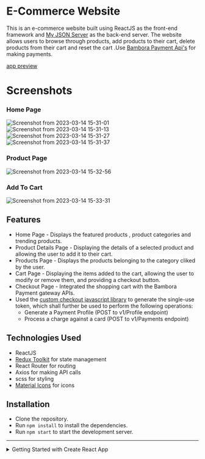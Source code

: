 # E-Commerce Website
This is an e-commerce website built using ReactJS as the front-end framework and [My JSON Server](https://my-json-server.typicode.com/) as the back-end server. The website allows users to browse through products, add products to their cart, delete products from their cart and reset the cart .Use [Bambora Payment Api's](https://dev.na.bambora.com/docs/references/payment_APIs/) for making payments.

[app preview](https://github.com/rnegi0598/bambora-shopping-app/assets/45715802/0aa8793e-520d-434c-882d-8f6fe2a41933)



# Screenshots

### Home Page
![Screenshot from 2023-03-14 15-31-01](https://user-images.githubusercontent.com/45715802/224968858-4eb9625b-6780-4d35-bcde-93f1d7cad6e3.png)
![Screenshot from 2023-03-14 15-31-13](https://user-images.githubusercontent.com/45715802/224968886-aa6ead64-9388-4955-ac10-4e31e23aa5a5.png)
![Screenshot from 2023-03-14 15-31-27](https://user-images.githubusercontent.com/45715802/224968920-bf4282ae-4d7f-4446-bfad-e4dc7df9dd83.png)
![Screenshot from 2023-03-14 15-31-37](https://user-images.githubusercontent.com/45715802/224968961-2bac85a8-e5ff-45d9-b9d6-d5dd012c1ead.png)
### Product Page
![Screenshot from 2023-03-14 15-32-56](https://user-images.githubusercontent.com/45715802/224968991-7c17d99f-a345-4b66-9834-ab9d6efeb9a2.png)
### Add To Cart
![Screenshot from 2023-03-14 15-33-31](https://user-images.githubusercontent.com/45715802/224969028-ed259e70-6ac5-47fd-b1bb-4069287b7270.png)




## Features
- Home Page - Displays the featured products , product categories and trending products.
- Product Details Page - Displaying the details of a selected product and allowing the user to add it to their cart.
- Products Page - Displays the products belonging to the category cliked by the user.
- Cart Page - Displaying the items added to the cart, allowing the user to modify or remove them, and providing a checkout button.
- Checkout Page - Integrated the shopping cart with the Bambora Payment gateway APIs.
- Used the [custom checkout javascript library](https://dev.na.bambora.com/docs/guides/custom_checkout) to generate the single-use token, which shall further be used to perform the following operations:  
    - Generate a Payment Profile (POST to v1/Profile endpoint)
    - Process a charge against a card (POST to v1/Payments endpoint)
## Technologies Used
- ReactJS
- [Redux Toolkit](https://redux-toolkit.js.org/) for state management
- React Router for routing
- Axios for making API calls
- scss for styling
- [Material Icons](https://mui.com/material-ui/material-icons/) for icons

## Installation
- Clone the repository.
- Run `npm install` to install the dependencies.
- Run `npm start` to start the development server.


---
<details>
    ## <summary>Getting Started with Create React App</summary>



This project was bootstrapped with [Create React App](https://github.com/facebook/create-react-app).

### Available Scripts

In the project directory, you can run:

### `npm start`

Runs the app in the development mode.\
Open [http://localhost:3000](http://localhost:3000) to view it in your browser.

The page will reload when you make changes.\
You may also see any lint errors in the console.

### `npm test`

Launches the test runner in the interactive watch mode.\
See the section about [running tests](https://facebook.github.io/create-react-app/docs/running-tests) for more information.

### `npm run build`

Builds the app for production to the `build` folder.\
It correctly bundles React in production mode and optimizes the build for the best performance.

The build is minified and the filenames include the hashes.\
Your app is ready to be deployed!

See the section about [deployment](https://facebook.github.io/create-react-app/docs/deployment) for more information.

### `npm run eject`

**Note: this is a one-way operation. Once you `eject`, you can't go back!**

If you aren't satisfied with the build tool and configuration choices, you can `eject` at any time. This command will remove the single build dependency from your project.

Instead, it will copy all the configuration files and the transitive dependencies (webpack, Babel, ESLint, etc) right into your project so you have full control over them. All of the commands except `eject` will still work, but they will point to the copied scripts so you can tweak them. At this point you're on your own.

You don't have to ever use `eject`. The curated feature set is suitable for small and middle deployments, and you shouldn't feel obligated to use this feature. However we understand that this tool wouldn't be useful if you couldn't customize it when you are ready for it.

## Learn More

You can learn more in the [Create React App documentation](https://facebook.github.io/create-react-app/docs/getting-started).

To learn React, check out the [React documentation](https://reactjs.org/).

### Code Splitting

This section has moved here: [https://facebook.github.io/create-react-app/docs/code-splitting](https://facebook.github.io/create-react-app/docs/code-splitting)

### Analyzing the Bundle Size

This section has moved here: [https://facebook.github.io/create-react-app/docs/analyzing-the-bundle-size](https://facebook.github.io/create-react-app/docs/analyzing-the-bundle-size)

### Making a Progressive Web App

This section has moved here: [https://facebook.github.io/create-react-app/docs/making-a-progressive-web-app](https://facebook.github.io/create-react-app/docs/making-a-progressive-web-app)

### Advanced Configuration

This section has moved here: [https://facebook.github.io/create-react-app/docs/advanced-configuration](https://facebook.github.io/create-react-app/docs/advanced-configuration)

### Deployment

This section has moved here: [https://facebook.github.io/create-react-app/docs/deployment](https://facebook.github.io/create-react-app/docs/deployment)

### `npm run build` fails to minify

This section has moved here: [https://facebook.github.io/create-react-app/docs/troubleshooting#npm-run-build-fails-to-minify](https://facebook.github.io/create-react-app/docs/troubleshooting#npm-run-build-fails-to-minify)
</details>
